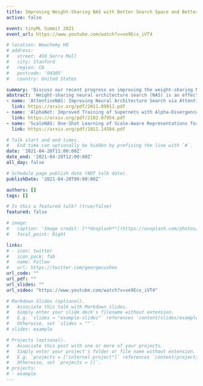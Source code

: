 ```yaml
---
title: Improving Weight-Sharing NAS with Better Search Space and Better Supernet Training
active: false

event: tinyML Summit 2021
event_url: https://www.youtube.com/watch?v=xe9Ecx_iVT4

# location: Wowchemy HQ
# address:
#   street: 450 Serra Mall
#   city: Stanford
#   region: CA
#   postcode: '94305'
#   country: United States

summary: 'Discuss our recent progress on improving the weight-sharing NAS by designing better search space and better supernet training algorithms'
abstract: 'Weight-sharing neural architecture search (NAS) is an effective technique for automating efficient neural architecture design. Weight-sharing NAS builds a supernet that assembles all the architectures as its sub-networks and jointly trains the supernet with the sub-networks. The success of weight-sharing NAS heavily relies on 1) the search space design and 2) the supernet training strategies. In this talk, we cover the following works that achieve state-of-the-art results on various computer vision tasks:'
- name: 'AttentiveNAS: Improving Neural Architecture Search via Attentive Sampling'
  link: https://arxiv.org/pdf/2011.09011.pdf
- name: 'AlphaNet: Improved Training of Supernets with Alpha-Divergence'
  link: https://arxiv.org/pdf/2102.07954.pdf
- name: 'ScaleNAS: One-Shot Learning of Scale-Aware Representations for Visual Recognition' 
  link: https://arxiv.org/pdf/2011.14584.pdf

# Talk start and end times.
#   End time can optionally be hidden by prefixing the line with `#`.
date: '2021-04-20T11:00:00Z'
date_end: '2021-04-20T12:00:00Z'
all_day: false

# Schedule page publish date (NOT talk date).
publishDate: '2021-04-20T00:00:00Z'

authors: []
tags: []

# Is this a featured talk? (true/false)
featured: false

# image:
#   caption: 'Image credit: [**Unsplash**](https://unsplash.com/photos/bzdhc5b3Bxs)'
#   focal_point: Right

links:
# - icon: twitter
#   icon_pack: fab
#   name: Follow
#   url: https://twitter.com/georgecushen
url_code: ""
url_pdf: ""
url_slides: ""
url_video: "https://www.youtube.com/watch?v=xe9Ecx_iVT4"

# Markdown Slides (optional).
#   Associate this talk with Markdown slides.
#   Simply enter your slide deck's filename without extension.
#   E.g. `slides = "example-slides"` references `content/slides/example-slides.md`.
#   Otherwise, set `slides = ""`.
# slides: example

# Projects (optional).
#   Associate this post with one or more of your projects.
#   Simply enter your project's folder or file name without extension.
#   E.g. `projects = ["internal-project"]` references `content/project/deep-learning/index.md`.
#   Otherwise, set `projects = []`.
# projects:
# - example
---
```


